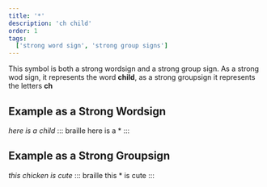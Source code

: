 ```yaml
---
title: '*'
description: 'ch child'
order: 1
tags:
  ['strong word sign', 'strong group signs']
---
```


This symbol is both a strong wordsign and a strong group sign. As a strong wod sign, it represents the word **child**, as a strong groupsign it represents the letters **ch**

## Example as a Strong Wordsign

*here is a child*
::: braille
here is a \*
:::

## Example as a Strong Groupsign

*this chicken is cute*
::: braille
this \* is cute
:::